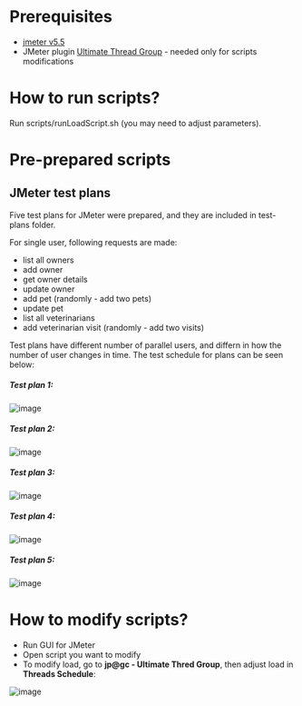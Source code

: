 # Prerequisites
- [jmeter v5.5](https://jmeter.apache.org/download_jmeter.cgi)
- JMeter plugin [Ultimate Thread Group](https://jmeter-plugins.org/wiki/UltimateThreadGroup/) - needed only for scripts modifications

# How to run scripts?

Run scripts/runLoadScript.sh (you may need to adjust parameters).

# Pre-prepared scripts

## JMeter test plans

Five test plans for JMeter were prepared, and they are included in test-plans folder.

For single user, following requests are made:
- list all owners
- add owner
- get owner details
- update owner
- add pet (randomly - add two pets)
- update pet
- list all veterinarians
- add veterinarian visit (randomly - add two visits)

Test plans have different number of parallel users, and differn in how the number of user changes in time. The test schedule for plans can be seen below:

##### Test plan 1:

![image](https://user-images.githubusercontent.com/49311489/174455975-3e5d3d5b-db79-43ba-9150-836d9faee07a.png)

##### Test plan 2:

![image](https://user-images.githubusercontent.com/49311489/174455982-5afebd06-8ad5-4efd-bb87-c6d5a3ea70e4.png)

##### Test plan 3:

![image](https://user-images.githubusercontent.com/49311489/174455997-2949d4f4-becb-4ff4-9fcd-263586ef983d.png)

##### Test plan 4:

![image](https://user-images.githubusercontent.com/49311489/174456008-43aee93e-6fb3-443a-9b03-357a2b197cb9.png)

##### Test plan 5:

![image](https://user-images.githubusercontent.com/49311489/174456020-460681c0-9fd2-4214-94ef-d33eee0dcc1f.png)

# How to modify scripts?

- Run GUI for JMeter
- Open script you want to modify
- To modify load, go to **jp@gc - Ultimate Thred Group**, then adjust load in **Threads Schedule**:

![image](https://user-images.githubusercontent.com/49311489/174456674-d36798ab-36b7-4074-a82c-ccba24e4ca76.png)

